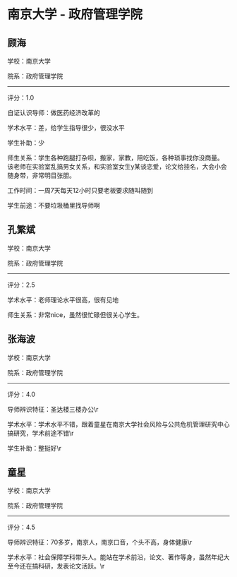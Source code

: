 # 南京大学 - 政府管理学院

## 顾海

学校：南京大学

院系：政府管理学院

* * *

评分：1.0

自证认识导师：做医药经济改革的

学术水平：差，给学生指导很少，很没水平

学生补助：少

师生关系：学生各种跑腿打杂呗，搬家，家教，陪吃饭，各种琐事找你没商量。
该老师在实验室乱搞男女关系，和实验室女生y某谈恋爱，论文给挂名，大会小会随身带，非常明目张胆。

工作时间：一周7天每天12小时只要老板要求随叫随到

学生前途：不要垃圾桶里找导师啊

## 孔繁斌

学校：南京大学

院系：政府管理学院

* * *

评分：2.5

学术水平：老师理论水平很高，很有见地

师生关系：非常nice，虽然很忙碌但很关心学生。

## 张海波

学校：南京大学

院系：政府管理学院

* * *

评分：4.0

导师辨识特征：圣达楼三楼办公\r

学术水平：学术水平不错，跟着童星在南京大学社会风险与公共危机管理研究中心搞研究，学术前途不错\r

学生补助：整挺好\r

## 童星

学校：南京大学

院系：政府管理学院

* * *

评分：4.5

导师辨识特征：70多岁，南京人，南京口音，个头不高，身体健康\r

学术水平：社会保障学科带头人。能站在学术前沿，论文、著作等身，虽然年纪大至今还在搞科研，发表论文活跃。\r